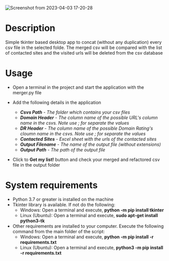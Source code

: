 ![Screenshot from 2023-04-03 17-20-28](https://user-images.githubusercontent.com/47550032/229555238-bbbef0dc-5645-4f35-ba9f-d90e83bfc989.png)

# Description
Simple tkinter based desktop app to concat (without any duplication) every csv file in the selected folde. The merged csv will be compared with the list of contacted sites and the visited urls will be deleted from the csv database
  
# Usage
* Open a terminal in the project and start the application with the merger.py file
* Add the following details in the application
    * ***Csvs Path*** - *The folder which contains your csv files*
    * ***Domain Header*** - *The column name of the possible URL's column name in the csvs. Note use ; for separate the values*
    * ***DR Header*** - *The column name of the possible Domain Rating's cloumn name in the csvs. Note use ; for separate the values*
    * ***Contacted Sites*** - *Excel sheet with the urls of the contacted sites*
    * ***Output Filename*** - *The name of the output file (without extensions)*
    * ***Output Path*** - *The path of the output file*

* Click to **Get my list!** button and check your merged and refactored csv file in the output folder

# System requirements
* Python 3.7 or greater is installed on the machine
* Tkinter library is available. If not do the following:
  * Windows: Open a terminal and execute, **python -m pip install tkinter**
  * Linux (Ubuntu): Open a terminal and execute, **sudo apt-get install python3-tk**
* Other requirements are installed to your computer. Execute the following command from the main folder of the script:
  * Windows: Open a terminal and execute, **python -m pip install -r requirements.txt**
  * Linux (Ubuntu): Open a terminal and execute, **python3 -m pip install -r requirements.txt**
 
